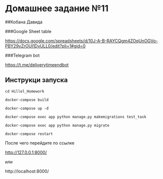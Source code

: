 # Домашнее задание №11

##Кобана Давида


###Google Sheet table


https://docs.google.com/spreadsheets/d/10J-A-B-RAYCQgm4ZOqUnOGVo-PBY29vZrOUI1DvULL0/edit?pli=1#gid=0


###Telegram bot

https://t.me/deliverytimeendbot


## Инструкци запуска

```
cd Hillel_Homework

docker-compose build

docker-compose up -d

docker-compose exec app python manage.py makemigrations test_task

docker-compose exec app python manage.py migrate

docker-compose restart
```

После чего перейдите по ссылке 

http://127.0.0.1:8000/

или

http://localhost:8000/

